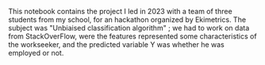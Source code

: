 This notebook contains the project I led in 2023 with a team of three students from my school, for an hackathon organized by Ekimetrics. 
The subject was "Unbiaised classification algorithm" ; we had to work on data from StackOverFlow, were the features represented some characteristics of the workseeker, and the predicted variable Y was whether he was employed or not.
